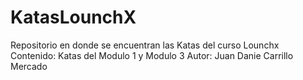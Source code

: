 # KatasLounchX
Repositorio en donde se encuentran las Katas del curso Lounchx
Contenido: Katas del Modulo 1 y Modulo 3
Autor: Juan Danie Carrillo Mercado
